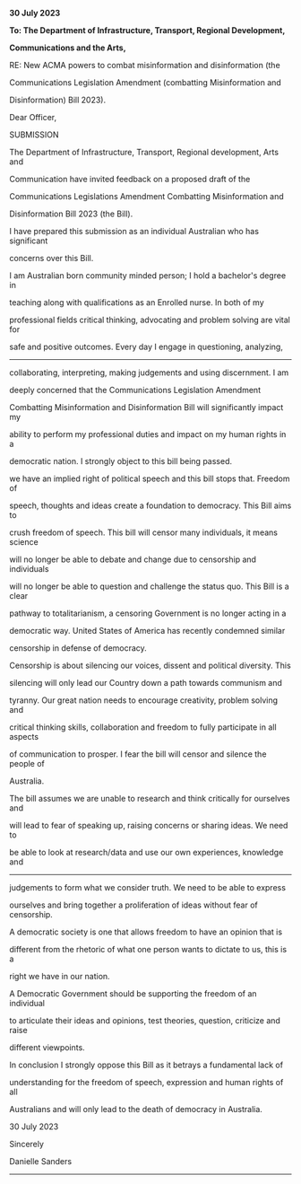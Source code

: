 **30 July 2023**

**To: The Department of Infrastructure, Transport, Regional Development,**

**Communications and the Arts,**

RE: New ACMA powers to combat misinformation and disinformation (the

Communications Legislation Amendment (combatting Misinformation and

Disinformation) Bill 2023).

Dear Officer,

SUBMISSION

The Department of Infrastructure, Transport, Regional development, Arts and

Communication have invited feedback on a proposed draft of the

Communications Legislations Amendment Combatting Misinformation and

Disinformation Bill 2023 (the Bill).

I have prepared this submission as an individual Australian who has significant

concerns over this Bill.

I am Australian born community minded person; I hold a bachelor's degree in

teaching along with qualifications as an Enrolled nurse. In both of my

professional fields critical thinking, advocating and problem solving are vital for

safe and positive outcomes. Every day I engage in questioning, analyzing,


-----

collaborating, interpreting, making judgements and using discernment. I am

deeply concerned that the Communications Legislation Amendment

Combatting Misinformation and Disinformation Bill will significantly impact my

ability to perform my professional duties and impact on my human rights in a

democratic nation. I strongly object to this bill being passed.

we have an implied right of political speech and this bill stops that. Freedom of

speech, thoughts and ideas create a foundation to democracy. This Bill aims to

crush freedom of speech. This bill will censor many individuals, it means science

will no longer be able to debate and change due to censorship and individuals

will no longer be able to question and challenge the status quo. This Bill is a clear

pathway to totalitarianism, a censoring Government is no longer acting in a

democratic way. United States of America has recently condemned similar

censorship in defense of democracy.

Censorship is about silencing our voices, dissent and political diversity. This

silencing will only lead our Country down a path towards communism and

tyranny. Our great nation needs to encourage creativity, problem solving and

critical thinking skills, collaboration and freedom to fully participate in all aspects

of communication to prosper. I fear the bill will censor and silence the people of

Australia.

The bill assumes we are unable to research and think critically for ourselves and

will lead to fear of speaking up, raising concerns or sharing ideas. We need to

be able to look at research/data and use our own experiences, knowledge and


-----

judgements to form what we consider truth. We need to be able to express

ourselves and bring together a proliferation of ideas without fear of censorship.

A democratic society is one that allows freedom to have an opinion that is

different from the rhetoric of what one person wants to dictate to us, this is a

right we have in our nation.

A Democratic Government should be supporting the freedom of an individual

to articulate their ideas and opinions, test theories, question, criticize and raise

different viewpoints.

In conclusion I strongly oppose this Bill as it betrays a fundamental lack of

understanding for the freedom of speech, expression and human rights of all

Australians and will only lead to the death of democracy in Australia.

30 July 2023

Sincerely

Danielle Sanders


-----

